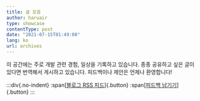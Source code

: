 ```yaml
---
title: 글 모음
author: haruair
type: showcase
contentType: post
date: "2021-07-15T01:49:00"
lang: ko
url: archives
---
```


이 공간에는 주로 개발 관련 경험, 일상을 기록하고 있습니다. 종종 공유하고 싶은 글이 있다면 번역해서 게시하고 있습니다. 피드백이나 제안은 언제나 환영합니다!

:::div{.no-indent}
:span[[블로그 RSS 피드](https://edykim.com/ko/feed.xml)]{.button}
:span[[피드백 남기기](https://github.com/edykim/edykim.com/issues/new)]{.button}
:::

